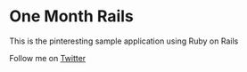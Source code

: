 # One Month Rails

This is the pinteresting sample application using Ruby on Rails

Follow me on [Twitter](http://www.twitter.com/kenw92)